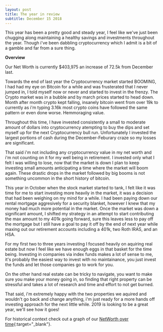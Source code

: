 ```yaml
---
layout: post
title: The year in review
subtitle: December 15 2018
---
```


This year has been a pretty good and steady year, I feel like we've just been chugging along maintaining a healthy savings and investments throughout the year.  Though i've been dabbling cryptocurrency which I admit is a bit of a gamble and far from a sure thing.

**Overview**

Our Net Worth is currently $403,975 an increase of 72.5k from December last.

Towards the end of last year the Cryptocurrency market started BOOMING, I had had my eye on Bitcoin for a while and was frusterated that I never jumped in, I told myself now or never and started to invest in the frenzy.  The Crypto market was in a bubble and by march prices started to head down.  Month after month crypto kept falling, insanely bitcoin went from over 19k to currently as i'm typing 3.16k most crypto coins have followed the same pattern or even done worse.  Hemmoraging value.  

Throughout this time, I have invested consistently a small to moderate amount of dollars into cryptocurrency atempting to buy the dips and set myself up for the next Cryptocurrency bull run.  Unfortunately I invested the largest portions of cash during the December-Feburary craze so my losses are significant.

That said i'm not including any cryptocurrency value in my net worth and i'm not counting on it for my well being in retirement.  I invested only what I felt I was willing to lose, now that the market is down I plan to keep investing small amounts anticipating a time where the market will boom again.  These drastic drops in the market followed by big booms is not something uncommon in the short history of bitcoin.

This year in October when the stock market started to tank, I felt like it was time for me to start investing more heavily in the market, it was a decision that had been weighing on my mind for a while.  I had been paying down our rental mortgage aggresively for a security blanket, however I knew that my money had much more potential in the market.  Once the market was down a significant amount, I shifted my strategy in an attempt to start contributing the max amount to my 401k going forward, sure this leaves less to pay off the mortgage but I still have a goal to pay it off by the end of next year while maxing out our retirement accounts including a 401k, two Roth IRAS, and an HSA.

For my first two to three years investing I focused heavily on aquiring real estate but now I feel like we have enough eggs in that basket for the time being.  Investing in companies via index funds makes a lot of sense to me, it's probably the easiest way to invest with no maintainance, you just invest the funds and let those companies go to work for you. 

On the other hand real estate can be tricky to navigate, you want to make sure you make your money going in, so finding that right property can be stressful and takes a lot of research and time and effort to not get burned. 

That said, i'm extremely happy with the two properties we aquired and wouldn't go back and change anything, i'm just ready for a more hands off investing approach for the next little while.  2019 is looking to be a great year, we'll see how it goes!

For historical context check out a graph of our [NetWorth over time](/Net-Worth/profile/?user=yhxzTiGfYRe5j5IpB6Xw2nmZUTJ2){:target="_blank"}.


